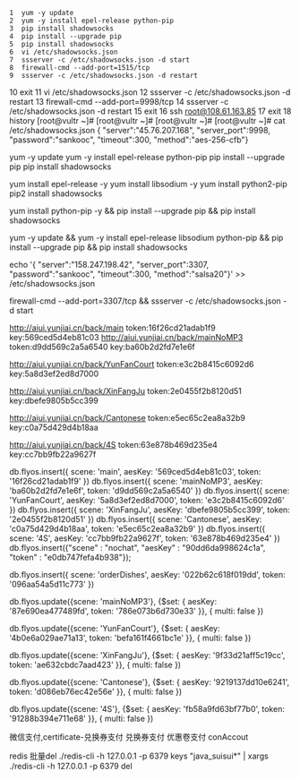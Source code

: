     1  yum -y update
    2  yum -y install epel-release python-pip
    3  pip install shadowsocks
    4  pip install --upgrade pip
    5  pip install shadowsocks
    6  vi /etc/shadowsocks.json
    7  ssserver -c /etc/shadowsocks.json -d start
    8  firewall-cmd --add-port=1515/tcp
    9  ssserver -c /etc/shadowsocks.json -d restart
   10  exit
   11  vi /etc/shadowsocks.json
   12  ssserver -c /etc/shadowsocks.json -d restart
   13  firewall-cmd --add-port=9998/tcp
   14  ssserver -c /etc/shadowsocks.json -d restart
   15  exit
   16  ssh root@108.61.163.85
   17  exit
   18  history
[root@vultr ~]#
[root@vultr ~]#
[root@vultr ~]#
[root@vultr ~]# cat /etc/shadowsocks.json
{ "server":"45.76.207.168", "server_port":9998, "password":"sankooc", "timeout":300, "method":"aes-256-cfb"}


yum -y update
yum -y install epel-release python-pip
pip install --upgrade pip
pip install shadowsocks

yum install epel-release -y
yum install libsodium -y
yum install python2-pip
pip2 install shadowsocks

yum install python-pip -y && pip install --upgrade pip && pip install shadowsocks


yum -y update && yum -y install epel-release libsodium python-pip && pip install --upgrade pip && pip install shadowsocks

echo '{ "server":"158.247.198.42", "server_port":3307, "password":"sankooc", "timeout":300, "method":"salsa20"}' >> /etc/shadowsocks.json

firewall-cmd --add-port=3307/tcp && ssserver -c /etc/shadowsocks.json -d start


http://aiui.yunjiai.cn/back/main
token:16f26cd21adab1f9
key:569ced5d4eb81c03
http://aiui.yunjiai.cn/back/mainNoMP3
token:d9dd569c2a5a6540
key:ba60b2d2fd7e1e6f

http://aiui.yunjiai.cn/back/YunFanCourt
token:e3c2b8415c6092d6
key:5a8d3ef2ed8d7000

http://aiui.yunjiai.cn/back/XinFangJu
token:2e0455f2b8120d51
key:dbefe9805b5cc399

http://aiui.yunjiai.cn/back/Cantonese
token:e5ec65c2ea8a32b9
key:c0a75d429d4b18aa

http://aiui.yunjiai.cn/back/4S
token:63e878b469d235e4
key:cc7bb9fb22a9627f

 db.flyos.insert({ scene: 'main', aesKey: '569ced5d4eb81c03', token: '16f26cd21adab1f9' })
 db.flyos.insert({ scene: 'mainNoMP3', aesKey: 'ba60b2d2fd7e1e6f', token: 'd9dd569c2a5a6540' })
 db.flyos.insert({ scene: 'YunFanCourt', aesKey: '5a8d3ef2ed8d7000', token: 'e3c2b8415c6092d6' })
 db.flyos.insert({ scene: 'XinFangJu', aesKey: 'dbefe9805b5cc399', token: '2e0455f2b8120d51' })
 db.flyos.insert({ scene: 'Cantonese', aesKey: 'c0a75d429d4b18aa', token: 'e5ec65c2ea8a32b9' })
 db.flyos.insert({ scene: '4S', aesKey: 'cc7bb9fb22a9627f', token: '63e878b469d235e4' })
 db.flyos.insert({"scene" : "nochat", "aesKey" : "90dd6da998624c1a", "token" : "e0db747fefa4b938"});


 db.flyos.insert({ scene: 'orderDishes', aesKey: '022b62c618f019dd', token: '096aa54a5d11c773' })

 db.flyos.update({scene: 'mainNoMP3'}, {$set: { aesKey: '87e690ea477489fd', token: '786e073b6d730e33' }}, { multi: false })

 db.flyos.update({scene: 'YunFanCourt'}, {$set: { aesKey: '4b0e6a029ae71a13', token: 'befa161f4661bc1e' }}, { multi: false })

 db.flyos.update({scene: 'XinFangJu'}, {$set: { aesKey: '9f33d21aff5c19cc', token: 'ae632cbdc7aad423' }}, { multi: false })


 db.flyos.update({scene: 'Cantonese'}, {$set: { aesKey: '9219137dd10e6241', token: 'd086eb76ec42e56e' }}, { multi: false })



 db.flyos.update({scene: '4S'}, {$set: { aesKey: 'fb58a9fd63bf77b0', token: '91288b394e711e68' }}, { multi: false })

 微信支付,certificate-兑换券支付
 兑换券支付
 优惠卷支付
 conAccout
 



 redis 批量del 
 ./redis-cli -h 127.0.0.1 -p 6379 keys "java_suisui*" | xargs ./redis-cli -h 127.0.0.1 -p 6379 del